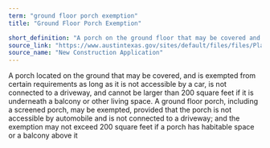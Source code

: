 ```yaml
---
term: "ground floor porch exemption"
title: "Ground Floor Porch Exemption"

short_definition: "A porch on the ground floor that may be covered and doesnt need to meet certain requirements."
source_link: "https://www.austintexas.gov/sites/default/files/files/Planning/Applications_Forms/new_con_addtn_app_AWU.pdf"
source_name: "New Construction Application"
---
```

A porch located on the ground that may be covered, and is exempted from certain requirements as long as it is not accessible by a car, is not connected to a driveway, and cannot be larger than 200 square feet if it is underneath a balcony or other living space.
A ground floor porch, including a screened porch, may be exempted, provided that the porch is not accessible by automobile and is not connected to a driveway; and the exemption may not exceed 200 square feet if a porch has habitable space or a balcony above it
